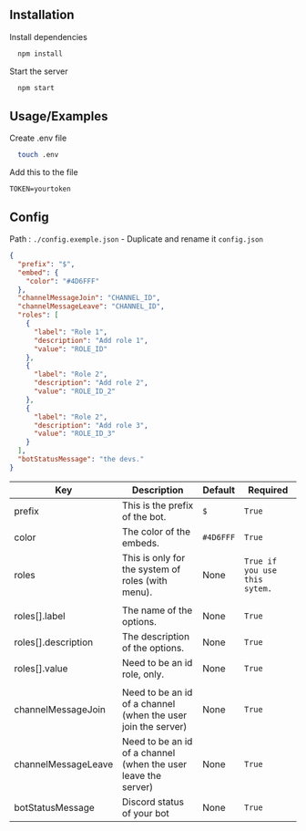 ## Installation

Install dependencies

```bash
  npm install
```

Start the server

```bash
  npm start
```

## Usage/Examples

Create .env file

```bash
  touch .env
```

Add this to the file

```text
TOKEN=yourtoken
```

## Config

Path : `./config.exemple.json` - Duplicate and rename it `config.json`

````json
{
  "prefix": "$",
  "embed": {
    "color": "#4D6FFF"
  },
  "channelMessageJoin": "CHANNEL_ID",
  "channelMessageLeave": "CHANNEL_ID",
  "roles": [
    {
      "label": "Role 1",
      "description": "Add role 1",
      "value": "ROLE_ID"
    },
    {
      "label": "Role 2",
      "description": "Add role 2",
      "value": "ROLE_ID_2"
    },
    {
      "label": "Role 2",
      "description": "Add role 3",
      "value": "ROLE_ID_3"
    }
  ],
  "botStatusMessage": "the devs."
}
````


| Key | Description                                                    | Default | Required                     |
|---|----------------------------------------------------------------|------|------------------------------|
| prefix | This is the prefix of the bot.                                 | `$` | `True`                       |
| color | The color of the embeds.                                       | `#4D6FFF` | `True`                       |
| roles | This is only for the system of roles (with menu).              | None | `True if you use this sytem.` |
|  |                                                                |    |  |
| roles[].label | The name of the options.                                       | None | `True`                       |
| roles[].description | The description of the options.                                | None | `True`                         |
| roles[].value | Need to be an id role, only.                                   | None | `True`                         |
|  |                                                                |    |  |
| channelMessageJoin | Need to be an id of a channel (when the user join the server)  | None | `True`                         |
| channelMessageLeave | Need to be an id of a channel (when the user leave the server) | None | `True`                         |
| botStatusMessage | Discord status of your bot                                     | None | `True`                         |



